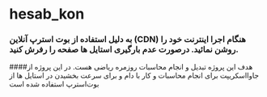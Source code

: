 # hesab_kon
### به دلیل استفاده از بوت استرپ آنلاین (CDN) هنگام اجرا اینترنت خود را روشن نمائید. درصورت عدم بارگیری استایل ها صفحه را رفرش کنید.
####هدف این پروژه تبدیل و انجام محاسبات روزمره ریاضی هست. در این پروژه از جاوااسکریپت برای انجام محاسبات و کار با دام و برای سرعت بخشیدن در استایل ها از بوت‌استرپ استفاده شده است
